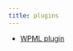 ```yaml
---
title: plugins
---
```


* [WPML plugin](/rtmedia/compatible-themes-and-plugins/plugins/wpml-plugin/)
